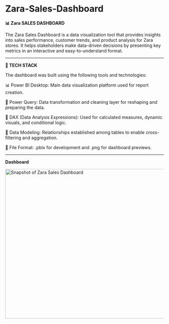 # Zara-Sales-Dashboard

**📊 Zara SALES DASHBOARD**

The Zara Sales Dashboard is a data visualization tool that provides insights into sales performance, customer trends, and product analysis for Zara stores. It helps stakeholders make data-driven decisions by presenting key metrics in an interactive and easy-to-understand format.

--------------------------------------------------------------------------------------------------------------------------------------------------------------------


**🔑 TECH STACK**

The dashboard was built using the following tools and technologies:

📊 Power BI Desktop: Main data visualization platform used for report creation.

📁 Power Query: Data transformation and cleaning layer for reshaping and preparing the data.

🧠 DAX (Data Analysis Expressions): Used for calculated measures, dynamic visuals, and conditional logic.

📄 Data Modeling: Relationships established among tables to enable cross-filtering and aggregation.

📂 File Format: .pbix for development and .png for dashboard previews.

---------------------------------------------------------------------------------


**Dashboard**


<img width="825" height="475" alt="Snapshot of Zara Sales Dashboard" src="https://github.com/user-attachments/assets/63ff537e-1f65-4a97-9515-412f244b3e08" />

